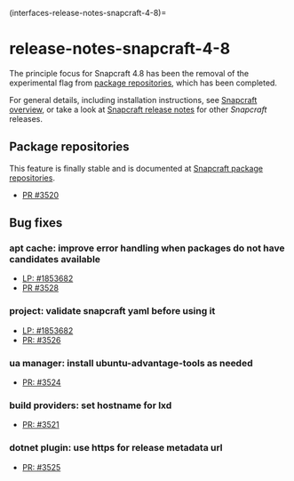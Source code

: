 (interfaces-release-notes-snapcraft-4-8)=
# release-notes-snapcraft-4-8

The principle focus for Snapcraft 4.8 has been the removal of the experimental flag from [package repositories](/interfaces/package-repositories), which has been completed. 

For general details, including installation instructions, see [Snapcraft overview](https://snapcraft.io/docs/snapcraft-overview), or take a look at [Snapcraft release notes](https://snapcraft.io/docs/snapcraft-release-notes) for other *Snapcraft* releases.

## Package repositories

This feature is finally stable and is documented at [Snapcraft package repositories](/interfaces/package-repositories).

* [PR #3520](https://github.com/snapcore/snapcraft/pull/3520)

## Bug fixes

### apt cache: improve error handling when packages do not have candidates available

* [LP: #1853682](https://bugs.launchpad.net/snapcraft/+bug/1853682)
* [PR #3528](https://github.com/snapcore/snapcraft/pull/3528)

### project: validate snapcraft yaml before using it

* [LP: #1853682](https://bugs.launchpad.net/snapcraft/+bug/1853682)
* [PR: #3526](https://github.com/snapcore/snapcraft/pull/3526)

### ua manager: install ubuntu-advantage-tools as needed

* [PR: #3524](https://github.com/snapcore/snapcraft/pull/3524)

### build providers: set hostname for lxd

* [PR: #3521](https://github.com/snapcore/snapcraft/pull/3521)

### dotnet plugin: use https for release metadata url

* [PR: #3525](https://github.com/snapcore/snapcraft/pull/3525)

